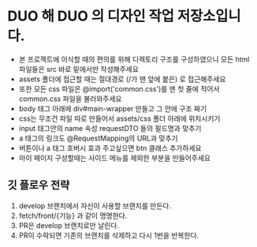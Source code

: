 # DUO 해 DUO 의 디자인 작업 저장소입니다.

- 본 프로젝트에 이식할 때의 편의를 위해 디렉토리 구조를 구성하였으니 모든 html 파일들은 src 바로 밑에서만 작성해주세요
- assets 폴더에 접근할 때는 절대경로 (/가 맨 앞에 붙은) 로 접근해주세요
- 또한 모든 css 파일은 @import('common.css')를 맨 첫 줄에 적어서 common.css 파일을 불러와주세요
- body 태그 아래에 div#main-wrapper 만들고 그 안에 구조 짜기 
- css는 무조건 파일 따로 만들어서 assets/css 폴더 아래에 위치시키기
- input 태그안의 name 속성 requestDTO 들의 필드명과 맞추기
- a 태그의 링크도 @RequestMapping의 URL과 맞추기
- 버튼이나 a 태그 호버시 효과 주고싶으면 btn 클래스 추가하세요
- 마이 페이지 구성할때는 사이드 메뉴를 제외한 부분을 만들어주세요

## 깃 플로우 전략

1. develop 브랜치에서 자신이 사용할 브랜치를 만든다.
2. fetch/front/{기능} 과 같이 명명한다.
3. PR은 develop 브랜치로만 날린다.
4. PR이 수락되면 기존의 브랜치를 삭제하고 다시 1번을 반복한다. 